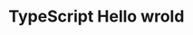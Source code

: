 <!--
 * @Author: shgopher shgopher@gmail.com
 * @Date: 2024-01-24 00:13:04
 * @LastEditors: shgopher shgopher@gmail.com
 * @LastEditTime: 2024-01-24 00:13:14
 * @FilePath: /TSFamily/ts/hello-world/README.md
 * @Description: 
 * 
 * Copyright (c) 2024 by shgopher, All Rights Reserved. 
-->
# TypeScript Hello wrold

